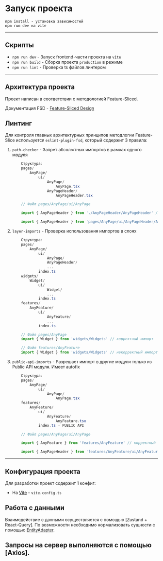 # Запуск проекта

```console
npm install - установка зависимостей
npm run dev на vite
```

---

## Скрипты


- `npm run dev` - Запуск frontend-части проекта на `vite`
- `npm run build` - Сборка проекта `production` в режиме
- `npm run lint` - Проверка ts файлов линтером
---

## Архитектура проекта

Проект написан в соответствии с методологией Feature-Sliced.

Документация FSD - [Feature-Sliced Design](https://feature-sliced.design/)


## Линтинг

Для контроля главных архитектурных принципов методлогии Feature-Slice используется  `eslint-plugin-fsd`, который содержит 3 правила:

1. `path-checker` - Запрет абсолютных импортов в рамках одного модуля

    ```powershell
        Cтруктура:
        pages/
            AnyPage/
                ui/
                    AnyPage/
                        AnyPage.tsx
                    AnyPageHeader/
                        AnyPageHeader.tsx
    ```

    ```typescript
        // Файл pages/AnyPage/ui/AnyPage

        import { AnyPageHeader } from './AnyPageHeader/AnyPageHeader' // корректный импорт 

        import { AnyPageHeader } from 'pages/AnyPage/ui/AnyPageHeader/AnyPageHeader' // некорректный импорт  
    ```

2. `layer-imports` - Проверка использования импортов в слоях

    ```powershell
        Cтруктура:
        pages/
            AnyPage/
                ui/
                    AnyPage/
                    AnyPageHeader/
                    ...
                index.ts
        widgets/
            Widget/
                ui/
                    Widget/
                    ...
                index.ts
        features/
            AnyFeature/
                ui/
                    AnyFeature/
                    ...
                index.ts
    ```

    ```typescript
        // Файл pages/AnyPage
        import { Widget } from 'widgets/Widgets' // корректный импорт 

        // Файл features/AnyFeature
        import { Widget } from 'widgets/Widgets' // некорректный импорт 
    ```

3. `public-api-imports` - Разрешает импорт в другие модули только из Public API модуля. Имеет autofix

    ```powershell
        Cтруктура:
        pages/
            AnyPage/
                ui/
                    AnyPage/
                        AnyPage.tsx
        features/
            AnyFeature/
                ui/
                    AnyFeature/
                        AnyFeature.tsx
                index.ts - PUBLIC API
    ```

    ```typescript
        // Файл pages/AnyPage/ui/AnyPage

        import { AnyFeature } from 'features/AnyFeature' // корректный импорт 

        import { AnyPageHeader } from 'features/AnyFeature/ui/AnyFeature/AnyFeature.tsx' // некорректный импорт  
    ```

---


## Конфигурация проекта

Для разработки проект содержит 1 конфиг:


- На [Vite](https://vitejs.dev/) - `vite.config.ts`


## Работа с данными

Взаимодействие с данными осуществляется с помощью [Zustand + React-Query]. По возможности необходимо нормализовать сущности с помощью [EntityAdapter](https://redux-toolkit.js.org/api/createEntityAdapter).

Запросы на сервер выполняются с помощью [Axios].
---
